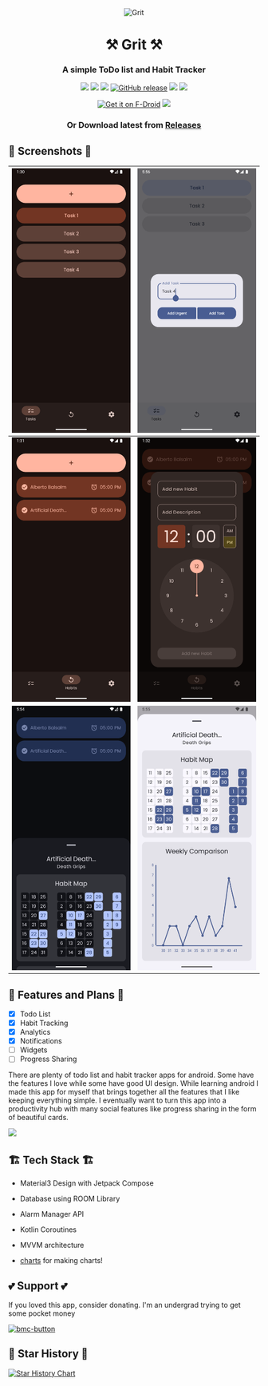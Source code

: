 <div align="center">  

<img src="fastlane/metadata/android/en-US/images/icon.png" alt="Grit" width="200"/>

# ⚒️ Grit ⚒️
### A simple ToDo list and Habit Tracker

</div>

<div align="center"> 
  
![](https://img.shields.io/github/last-commit/shub39/Grit?&style=for-the-badge&logo=github&color=FFB1C8&logoColor=D9E0EE&labelColor=292324)
![](https://img.shields.io/github/repo-size/shub39/Grit?color=CAC992&label=SIZE&logo=googledrive&style=for-the-badge&logoColor=D9E0EE&labelColor=292324)
![](https://img.shields.io/github/stars/shub39/Grit?style=for-the-badge&logo=andela&color=FFB686&logoColor=D9E0EE&labelColor=292324)
[![GitHub release](https://img.shields.io/github/v/release/Shub39/Grit?include_prereleases&logo=github&style=for-the-badge&color=FFB1C8&logoColor=D9E0EE&labelColor=292324)](https://github.com/shub39/Rush/releases)
![](https://img.shields.io/f-droid/v/com.shub39.grit?logo=F-Droid&style=for-the-badge&color=CAC992&logoColor=D9E0EE&labelColor=292324)
![](https://img.shields.io/endpoint?url=https://apt.izzysoft.de/fdroid/api/v1/shield/com.shub39.grit&style=for-the-badge&color=FFB1C8&logoColor=D9E0EE&labelColor=292324)


[<img src="https://f-droid.org/badge/get-it-on.png" alt="Get it on F-Droid" height="80">](https://f-droid.org/packages/com.shub39.grit)
<a href="https://apt.izzysoft.de/packages/com.shub39.grit/latest"><img src="https://gitlab.com/IzzyOnDroid/repo/-/raw/master/assets/IzzyOnDroid.png" height="80"></a>

### Or Download latest from [Releases](https://github.com/shub39/Grit/releases/latest)

</div>


## 👀 Screenshots 👀

| ![Image 1](fastlane/metadata/android/en-US/images/phoneScreenshots/1.png) | ![Image 2](fastlane/metadata/android/en-US/images/phoneScreenshots/2.png) |
|:-------------------------------------------------------------------------:|:-------------------------------------------------------------------------:|
| ![Image 3](fastlane/metadata/android/en-US/images/phoneScreenshots/3.png) | ![Image 4](fastlane/metadata/android/en-US/images/phoneScreenshots/4.png) |
| ![Image 5](fastlane/metadata/android/en-US/images/phoneScreenshots/5.png) | ![Image 6](fastlane/metadata/android/en-US/images/phoneScreenshots/6.png) |

## 💫 Features and Plans 💫
- [x] Todo List
- [x] Habit Tracking
- [x] Analytics
- [x] Notifications
- [ ] Widgets
- [ ] Progress Sharing

There are plenty of todo list and habit tracker apps for android. Some have the features I love while some have good UI design.
While learning android I made this app for myself that brings together all the features that I like keeping everything simple. 
I eventually want to turn this app into a productivity hub with many social features like progress sharing in the form of beautiful cards.

[![](https://dcbadge.limes.pink/api/server/https://discord.gg/nxA2hgtEKf)](https://discord.gg/https://discord.gg/nxA2hgtEKf)

## 🏗️ Tech Stack 🏗️
- Material3 Design with Jetpack Compose
  
- Database using ROOM Library
  
- Alarm Manager API

- Kotlin Coroutines

- MVVM architecture

- [charts](https://github.com/tehras/charts) for making charts!

## 💕 Support 💕
If you loved this app, consider donating. I'm an undergrad trying to get some pocket money

[<img height="80" alt="bmc-button" src="https://github.com/user-attachments/assets/5ed4e619-7341-4346-9186-f7b850ab36ec">](https://www.buymeacoffee.com/shub39)

## 🌟 Star History 🌟

[![Star History Chart](https://api.star-history.com/svg?repos=shub39/Grit&type=Date)](https://star-history.com/#shub39/Grit&Date)

